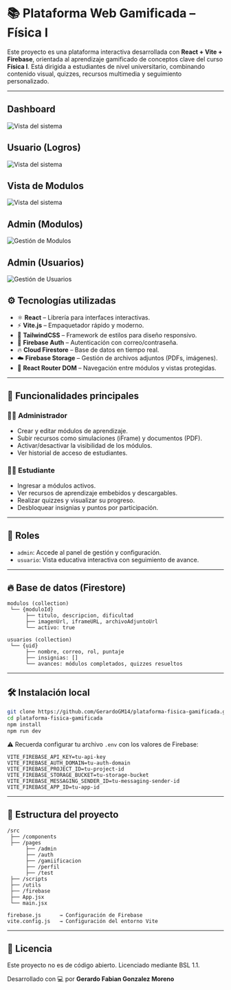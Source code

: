 # 📚 Plataforma Web Gamificada – Física I

Este proyecto es una plataforma interactiva desarrollada con **React + Vite + Firebase**, orientada al aprendizaje gamificado de conceptos clave del curso **Física I**. Está dirigida a estudiantes de nivel universitario, combinando contenido visual, quizzes, recursos multimedia y seguimiento personalizado.

---

## Dashboard
![Vista del sistema](https://i.postimg.cc/N0yqJ5yz/imagen-2025-06-22-102222935.png)

## Usuario (Logros)
![Vista del sistema](https://i.postimg.cc/qBKg5q5V/Imagen1.png)

## Vista de Modulos
![Vista del sistema](https://i.postimg.cc/SNDcVsb8/imagen-2025-06-22-102507399.png)

## Admin (Modulos)
![Gestión de Modulos](https://i.postimg.cc/RhkvdvFt/imagen-2025-06-22-101911943.png)

## Admin (Usuarios)
![Gestión de Usuarios](https://i.postimg.cc/rFGHQ5fm/imagen-2025-06-22-102116857.png)



## ⚙️ Tecnologías utilizadas

- ⚛️ **React** – Librería para interfaces interactivas.
- ⚡ **Vite.js** – Empaquetador rápido y moderno.
- 🎨 **TailwindCSS** – Framework de estilos para diseño responsivo.
- 🔐 **Firebase Auth** – Autenticación con correo/contraseña.
- 🔥 **Cloud Firestore** – Base de datos en tiempo real.
- ☁️ **Firebase Storage** – Gestión de archivos adjuntos (PDFs, imágenes).
- 🧭 **React Router DOM** – Navegación entre módulos y vistas protegidas.

---

## 🧠 Funcionalidades principales

### 👨‍🏫 Administrador
- Crear y editar módulos de aprendizaje.
- Subir recursos como simulaciones (iFrame) y documentos (PDF).
- Activar/desactivar la visibilidad de los módulos.
- Ver historial de acceso de estudiantes.

### 👨‍🎓 Estudiante
- Ingresar a módulos activos.
- Ver recursos de aprendizaje embebidos y descargables.
- Realizar quizzes y visualizar su progreso.
- Desbloquear insignias y puntos por participación.

---

## 🔐 Roles

- `admin`: Accede al panel de gestión y configuración.
- `usuario`: Vista educativa interactiva con seguimiento de avance.

---

## 🔥 Base de datos (Firestore)

```plaintext
modulos (collection)
 └── {moduloId}
      ├── titulo, descripcion, dificultad
      ├── imagenUrl, iframeURL, archivoAdjuntoUrl
      └── activo: true

usuarios (collection)
 └── {uid}
      ├── nombre, correo, rol, puntaje
      ├── insignias: []
      └── avances: módulos completados, quizzes resueltos
```

---

## 🛠️ Instalación local

```bash
git clone https://github.com/GerardoGM14/plataforma-fisica-gamificada.git
cd plataforma-fisica-gamificada
npm install
npm run dev
```

⚠️ Recuerda configurar tu archivo `.env` con los valores de Firebase:

```env
VITE_FIREBASE_API_KEY=tu-api-key
VITE_FIREBASE_AUTH_DOMAIN=tu-auth-domain
VITE_FIREBASE_PROJECT_ID=tu-project-id
VITE_FIREBASE_STORAGE_BUCKET=tu-storage-bucket
VITE_FIREBASE_MESSAGING_SENDER_ID=tu-messaging-sender-id
VITE_FIREBASE_APP_ID=tu-app-id

```

---

## 📁 Estructura del proyecto

```
/src
 ├── /components
 ├── /pages
      ├── /admin
      ├── /auth
      ├── /gamiificacion
      ├── /perfil
      ├── /test
 ├── /scripts
 ├── /utils
 ├── /firebase
 ├── App.jsx
 └── main.jsx

firebase.js      → Configuración de Firebase
vite.config.js   → Configuración del entorno Vite
```

---

## 📝 Licencia

Este proyecto no es de código abierto. Licenciado mediante BSL 1.1.

Desarrollado con 💻 por **Gerardo Fabian Gonzalez Moreno**
